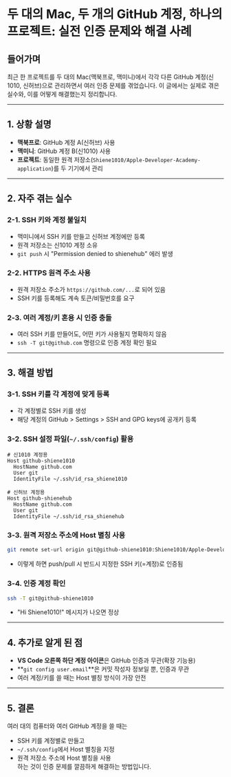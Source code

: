 # 두 대의 Mac, 두 개의 GitHub 계정, 하나의 프로젝트: 실전 인증 문제와 해결 사례

## 들어가며

최근 한 프로젝트를 두 대의 Mac(맥북프로, 맥미니)에서 각각 다른 GitHub 계정(신1010, 신허브)으로 관리하면서 여러 인증 문제를 겪었습니다. 이 글에서는 실제로 겪은 실수와, 이를 어떻게 해결했는지 정리합니다.

---

## 1. 상황 설명

- **맥북프로**: GitHub 계정 A(신허브) 사용
- **맥미니**: GitHub 계정 B(신1010) 사용
- **프로젝트**: 동일한 원격 저장소(`Shiene1010/Apple-Developer-Academy-application`)를 두 기기에서 관리

---

## 2. 자주 겪는 실수

### 2-1. SSH 키와 계정 불일치

- 맥미니에서 SSH 키를 만들고 신허브 계정에만 등록
- 원격 저장소는 신1010 계정 소유
- `git push` 시 "Permission denied to shienehub" 에러 발생

### 2-2. HTTPS 원격 주소 사용

- 원격 저장소 주소가 `https://github.com/...`로 되어 있음
- SSH 키를 등록해도 계속 토큰/비밀번호를 요구

### 2-3. 여러 계정/키 혼용 시 인증 충돌

- 여러 SSH 키를 만들어도, 어떤 키가 사용될지 명확하지 않음
- `ssh -T git@github.com` 명령으로 인증 계정 확인 필요

---

## 3. 해결 방법

### 3-1. SSH 키를 각 계정에 맞게 등록

- 각 계정별로 SSH 키를 생성
- 해당 계정의 GitHub > Settings > SSH and GPG keys에 공개키 등록

### 3-2. SSH 설정 파일(`~/.ssh/config`) 활용

```ssh
# 신1010 계정용
Host github-shiene1010
  HostName github.com
  User git
  IdentityFile ~/.ssh/id_rsa_shiene1010

# 신허브 계정용
Host github-shienehub
  HostName github.com
  User git
  IdentityFile ~/.ssh/id_rsa_shienehub
```

### 3-3. 원격 저장소 주소에 Host 별칭 사용

```sh
git remote set-url origin git@github-shiene1010:Shiene1010/Apple-Developer-Academy-application.git
```

- 이렇게 하면 push/pull 시 반드시 지정한 SSH 키(=계정)로 인증됨

### 3-4. 인증 계정 확인

```sh
ssh -T git@github-shiene1010
```
- "Hi Shiene1010!" 메시지가 나오면 정상

---

## 4. 추가로 알게 된 점

- **VS Code 오른쪽 하단 계정 아이콘**은 GitHub 인증과 무관(확장 기능용)
- **`git config user.email`**은 커밋 작성자 정보일 뿐, 인증과 무관
- 여러 계정/키를 쓸 때는 Host 별칭 방식이 가장 안전

---

## 5. 결론

여러 대의 컴퓨터와 여러 GitHub 계정을 쓸 때는  
- SSH 키를 계정별로 만들고  
- `~/.ssh/config`에서 Host 별칭을 지정  
- 원격 저장소 주소에 Host 별칭을 사용  
하는 것이 인증 문제를 깔끔하게 해결하는 방법입니다.
